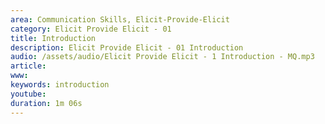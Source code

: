 ```yaml
---
area: Communication Skills, Elicit-Provide-Elicit
category: Elicit Provide Elicit - 01
title: Introduction
description: Elicit Provide Elicit - 01 Introduction
audio: /assets/audio/Elicit Provide Elicit - 1 Introduction - MQ.mp3
article: 
www: 
keywords: introduction
youtube: 
duration: 1m 06s
--- 
```

